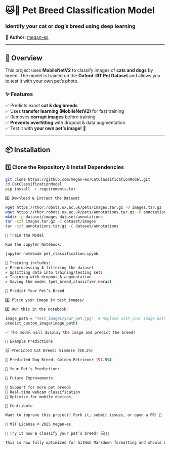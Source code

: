 # 🐱🐶 Pet Breed Classification Model  
### Identify your cat or dog’s breed using deep learning  
📌 **Author:** [megan-es](https://github.com/megan-es)  

---

## **📖 Overview**  
This project uses **MobileNetV2** to classify images of **cats and dogs** by breed. The model is trained on the **Oxford-IIIT Pet Dataset** and allows you to test it with your own pet’s photo.  

### **✨ Features**  
✅ Predicts exact **cat & dog breeds**  
✅ Uses **transfer learning (MobileNetV2)** for fast training  
✅ Removes **corrupt images** before training  
✅ **Prevents overfitting** with dropout & data augmentation  
✅ Test it with **your own pet’s image!** 🐾  

---

## **📦 Installation**  
### 1️⃣ Clone the Repository & Install Dependencies  
```sh
git clone https://github.com/megan-es/CatClassificationModel.git
cd CatClassificationModel
pip install -r requirements.txt

2️⃣ Download & Extract the Dataset

wget https://thor.robots.ox.ac.uk/pets/images.tar.gz -O images.tar.gz
wget https://thor.robots.ox.ac.uk/pets/annotations.tar.gz -O annotations.tar.gz
mkdir -p dataset/images dataset/annotations
tar -xzf images.tar.gz -C dataset/images
tar -xzf annotations.tar.gz -C dataset/annotations

🧠 Train the Model

Run the Jupyter Notebook:

jupyter notebook pet_classification.ipynb

📌 Training includes:
✔️ Preprocessing & filtering the dataset
✔️ Splitting data into training/testing sets
✔️ Training with dropout & augmentation
✔️ Saving the model (pet_breed_classifier.keras)

📸 Predict Your Pet’s Breed

1️⃣ Place your image in test_images/

2️⃣ Run this in the notebook:

image_path = "test_images/your_pet.jpg"  # Replace with your image path
predict_custom_image(image_path)

✅ The model will display the image and predict the breed!

🔬 Example Predictions

🐱 Predicted Cat Breed: Siamese (98.2%)

🐶 Predicted Dog Breed: Golden Retriever (97.5%)

📌 Your Pet’s Prediction:

🚀 Future Improvements

🔹 Support for more pet breeds
🔹 Real-time webcam classification
🔹 Optimize for mobile devices

🤝 Contribute

Want to improve this project? Fork it, submit issues, or open a PR! 🚀

📜 MIT License © 2025 megan-es

🐾 Try it now & classify your pet’s breed! 🐱🐶🔥

This is now fully optimized for GitHub Markdown formatting and should be easy to copy and paste into your repository. 🚀🐾 Let me know if you need any changes!